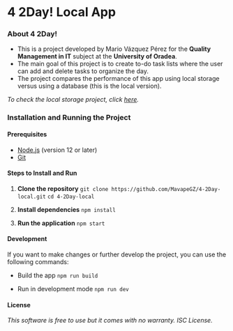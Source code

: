 # 4 2Day! Local App

### About 4 2Day!

- This is a project developed by Mario Vázquez Pérez for the **Quality Management in IT** subject at the **University of Oradea**.
- The main goal of this project is to create to-do task lists where the user can add and delete tasks to organize the day.
- The project compares the performance of this app using local storage versus using a database (this is the local version).


*To check the local storage project, click [here](https://github.com/MavapeGZ/4-2Day-local.git).*

### Installation and Running the Project

#### Prerequisites

- [Node.js](https://nodejs.org/) (version 12 or later)
- [Git](https://git-scm.com/)

#### Steps to Install and Run

1. **Clone the repository**
`git clone https://github.com/MavapeGZ/4-2Day-local.git`
   `cd 4-2Day-local`
   
2. **Install dependencies**
`npm install`

3. **Run the application**
 `npm start`
 
#### Development
If you want to make changes or further develop the project, you can use the following commands:

- Build the app
`npm run build` 

- Run in development mode
`npm run dev`

#### License
*This software is free to use but it comes with no warranty. ISC License.*
